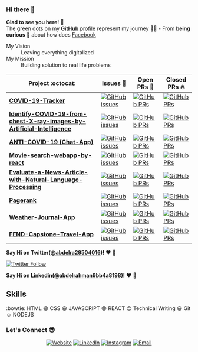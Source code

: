 ### Hi there 👋

**Glad to see you here!** :star_struck: <br> The green dots on my [**GitHub** profile](https://github.com/kabaka121212?tab=repositories) represent my journey :running_man: - From **being curious** :thinking: about how does [Facebook](https://www.facebook.com/abdelrahman.abdelnasser.gamal/) 

<dl>
  <dt>My Vision </dt>
  <dd>Leaving everything digitalized</dd>

  <dt>My Mission</dt>
  <dd>Building solution to real life problems</dd>
</dl>

|      Project :octocat:   |     Issues :bug:   | Open PRs :bell:  | Closed PRs :fire:  |
|-------------|-------------------|---|---|
| [**COVID-19-Tracker**](https://github.com/kabaka121212/COVID-19-Tracker) | [![GitHub issues](https://img.shields.io/github/issueskabaka121212/COVID-19-Tracker?color=green&logo=github&style=flat)](https://github.com/kabaka121212/COVID-19-Tracker/issues) | [![GitHub PRs](https://img.shields.io/github/issues-pr/kabaka121212/COVID-19-Tracker?style=flat&logo=github)](https://github.com/kabaka121212/COVID-19-Tracker/pulls)  | [![GitHub PRs](https://img.shields.io/github/issues-pr-closed/kabaka121212/COVID-19-Tracker?style=flat&color=critical&logo=github)](https://github.com/kabaka121212/COVID-19-Tracker/pulls?q=is%3Apr+is%3Aclosed)  |
| [**Identify-COVID-19-from-chest-X-ray-images-by-Artificial-Intelligence**](https://github.com/kabaka121212/Identify-COVID-19-from-chest-X-ray-images-by-Artificial-Intelligence) | [![GitHub issues](https://img.shields.io/github/issues/kabaka121212/Identify-COVID-19-from-chest-X-ray-images-by-Artificial-Intelligence?color=green&logo=github&style=flat)](https://github.com/kabaka121212/Identify-COVID-19-from-chest-X-ray-images-by-Artificial-Intelligence/issues) | [![GitHub PRs](https://img.shields.io/github/issues-pr/kabaka121212/Identify-COVID-19-from-chest-X-ray-images-by-Artificial-Intelligence?style=flat&logo=github)](https://github.com/kabaka121212/Identify-COVID-19-from-chest-X-ray-images-by-Artificial-Intelligence/pulls)  | [![GitHub PRs](https://img.shields.io/github/issues-pr-closed/kabaka121212/Identify-COVID-19-from-chest-X-ray-images-by-Artificial-Intelligence?style=flat&color=critical&logo=github)](https://github.com/kabaka121212/Identify-COVID-19-from-chest-X-ray-images-by-Artificial-Intelligence/pulls?q=is%3Apr+is%3Aclosed)   |
| [**ANTI-COVID-19 (Chat-App)**](https://github.com/kabaka121212/ANTI-COVID-19) | [![GitHub issues](https://img.shields.io/github/issues/kabaka121212/ANTI-COVID-19?color=green&logo=github&style=flat)](https://github.com/kabaka121212/ANTI-COVID-19/issues) | [![GitHub PRs](https://img.shields.io/github/issues-pr/kabaka121212/ANTI-COVID-19?style=flat&logo=github)](https://github.com/kabaka121212/ANTI-COVID-19/pulls)  | [![GitHub PRs](https://img.shields.io/github/issues-pr-closed/kabaka121212/ANTI-COVID-19?style=flat&color=critical&logo=github)](https://github.com/kabaka121212/ANTI-COVID-19/pulls?q=is%3Apr+is%3Aclosed)   |
| [**Movie-search-webapp-by-react**](https://github.com/kabaka121212/Movie-search-webapp-by-react) | [![GitHub issues](https://img.shields.io/github/issues/kabaka121212/Movie-search-webapp-by-react?color=green&logo=github&style=flat)](https://github.com/kabaka121212/Movie-search-webapp-by-react/issues) | [![GitHub PRs](https://img.shields.io/github/issues-pr/kabaka121212/Movie-search-webapp-by-react?style=flat&logo=github)](https://github.com/kabaka121212/Movie-search-webapp-by-react/pulls)  | [![GitHub PRs](https://img.shields.io/github/issues-pr-closed/kabaka121212/Movie-search-webapp-by-react?style=flat&color=critical&logo=github)](https://github.com/kabaka121212/Movie-search-webapp-by-react/pulls?q=is%3Apr+is%3Aclosed)   |
| [**Evaluate-a-News-Article-with-Natural-Language-Processing**](https://github.com/kabaka121212/Movie-search-webapp-by-react) | [![GitHub issues](https://img.shields.io/github/issues/kabaka121212/Evaluate-a-News-Article-with-Natural-Language-Processing?color=green&logo=github&style=flat)](https://github.com/kabaka121212/Evaluate-a-News-Article-with-Natural-Language-Processing/issues) | [![GitHub PRs](https://img.shields.io/github/issues-pr/kabaka121212/Movie-search-webapp-by-react?style=flat&logo=github)](https://github.com/kabaka121212/Evaluate-a-News-Article-with-Natural-Language-Processing/pulls)  | [![GitHub PRs](https://img.shields.io/github/issues-pr-closed/kabaka121212/Evaluate-a-News-Article-with-Natural-Language-Processing?style=flat&color=critical&logo=github)](https://github.com/kabaka121212/Evaluate-a-News-Article-with-Natural-Language-Processing/pulls?q=is%3Apr+is%3Aclosed)   |
| [**Pagerank**](https://github.com/kabaka121212/pagerank) | [![GitHub issues](https://img.shields.io/github/issues/kabaka121212/pagerank?color=green&logo=github&style=flat)](https://github.com/kabaka121212/pagerank/issues) | [![GitHub PRs](https://img.shields.io/github/issues-pr/kabaka121212/pagerank?style=flat&logo=github)](https://github.com/kabaka121212/pagerank/pulls)  | [![GitHub PRs](https://img.shields.io/github/issues-pr-closed/kabaka121212/pagerank?style=flat&color=critical&logo=github)](https://github.com/kabaka121212/pagerank/pulls?q=is%3Apr+is%3Aclosed)   |
| [**Weather-Journal-App**](https://github.com/kabaka121212/Weather-Journal-App) | [![GitHub issues](https://img.shields.io/github/issues/kabaka121212/Weather-Journal-App?color=green&logo=github&style=flat)](https://github.com/kabaka121212/Weather-Journal-App/issues) | [![GitHub PRs](https://img.shields.io/github/issues-pr/kabaka121212/Weather-Journal-App?style=flat&logo=github)](https://github.com/kabaka121212/Weather-Journal-App/pulls)  | [![GitHub PRs](https://img.shields.io/github/issues-pr-closed/kabaka121212/Weather-Journal-App?style=flat&color=critical&logo=github)](https://github.com/kabaka121212/Weather-Journal-App/pulls?q=is%3Apr+is%3Aclosed)   |
| [**FEND-Capstone-Travel-App**](https://github.com/kabaka121212/FEND-Capstone-Travel-App) | [![GitHub issues](https://img.shields.io/github/issues/kabaka121212/FEND-Capstone-Travel-App?color=green&logo=github&style=flat)](https://github.com/kabaka121212/FEND-Capstone-Travel-App/issues) | [![GitHub PRs](https://img.shields.io/github/issues-pr/kabaka121212/FEND-Capstone-Travel-App?style=flat&logo=github)](https://github.com/kabaka121212/FEND-Capstone-Travel-App/pulls)  | [![GitHub PRs](https://img.shields.io/github/issues-pr-closed/kabaka121212/FEND-Capstone-Travel-App?style=flat&color=critical&logo=github)](https://github.com/kabaka121212/FEND-Capstone-Travel-App/pulls?q=is%3Apr+is%3Aclosed)   |


**Say Hi on Twitter([@abdelra29504016](https://twitter.com/abdelra29504016))!** :heart: 💬

[![Twitter Follow](https://img.shields.io/twitter/follow/abdelra29504016?style=social)](https://twitter.com/abdelra29504016)

**Say Hi on Linkedin([@abdelrahman9bb4a8198](https://www.linkedin.com/in/abdelrahman-abdelnasser-gamal-9bb4a8198/))!** :heart: 💬

<!--
**pavlyhalim/pavlyhalim** is a ✨ _special_ ✨ repository because its `README.md` (this file) appears on your GitHub profile.
Here are some ideas to get you started:
- 🔭 I’m currently working on AI Project:heart:
- 🌱 I’m currently learning Computer vision
- 👯 I’m looking to collaborate with My Friends
- 🤔 I’m looking for help on finding a jop
- 💬 Ask me about Skills
- 📫 How to reach me: Facebook
- 😄 Pronouns: he/his/him
- ⚡ Fun fact: Almost any powered with electricity needs to be coded. Can you imagine?!
-->

## Skills
:bowtie: HTML
:smile: CSS
:satisfied: JAVASCRIPT
:laughing: REACT
:blush: Technical Writing
:smiley: Git
:relaxed: NODEJS

### Let's Connect :sunglasses:
<p align="center">
<a href="https://www.abdelrahman-18036.com/"><img alt="Website" src="https://img.shields.io/badge/Website-www.abdelrahman-18036.com-blue?style=flat-square&logo=google-chrome"></a>
<a href="https://www.linkedin.com/in/abdelrahman-abdelnasser-gamal-9bb4a8198//"><img alt="LinkedIn" src="https://img.shields.io/badge/LinkedIn-Abdelrahman%20Abdelnasser%20Gamal?style=flat-square&logo=linkedin"></a>
<a href="https://www.instagram.com/abdo.elbreans/"><img alt="Instagram" src="https://img.shields.io/badge/Instagram-abdo.elbreans-blue?style=flat-square&logo=instagram"></a>
<a href="mailto:18036@stemegypt.edu.eg"><img alt="Email" src="https://img.shields.io/badge/Email-18036@stemegypt.edu.eg-blue?style=flat-square&logo=gmail"></a>
</p>
